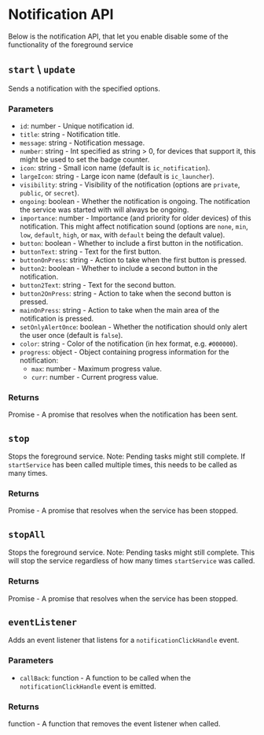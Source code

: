 # Notification API

Below is the notification API, that let you enable disable some of the functionality of the foreground service

## `start` \ `update`

Sends a notification with the specified options.

### Parameters

- `id`: number - Unique notification id.
- `title`: string - Notification title.
- `message`: string - Notification message.
- `number`: string - Int specified as string > 0, for devices that support it, this might be used to set the badge counter.
- `icon`: string - Small icon name (default is `ic_notification`).
- `largeIcon`: string - Large icon name (default is `ic_launcher`).
- `visibility`: string - Visibility of the notification (options are `private`, `public`, or `secret`).
- `ongoing`: boolean - Whether the notification is ongoing. The notification the service was started with will always be ongoing.
- `importance`: number - Importance (and priority for older devices) of this notification. This might affect notification sound (options are `none`, `min`, `low`, `default`, `high`, or `max`, with `default` being the default value).
- `button`: boolean - Whether to include a first button in the notification.
- `buttonText`: string - Text for the first button.
- `buttonOnPress`: string - Action to take when the first button is pressed.
- `button2`: boolean - Whether to include a second button in the notification.
- `button2Text`: string - Text for the second button.
- `button2OnPress`: string - Action to take when the second button is pressed.
- `mainOnPress`: string - Action to take when the main area of the notification is pressed.
- `setOnlyAlertOnce`: boolean - Whether the notification should only alert the user once (default is `false`).
- `color`: string - Color of the notification (in hex format, e.g. `#000000`).
- `progress`: object - Object containing progress information for the notification:
  - `max`: number - Maximum progress value.
  - `curr`: number - Current progress value.

### Returns

Promise<void> - A promise that resolves when the notification has been sent.

## `stop`

Stops the foreground service. Note: Pending tasks might still complete. If `startService` has been called multiple times, this needs to be called as many times.

### Returns

Promise - A promise that resolves when the service has been stopped.

## `stopAll`

Stops the foreground service. Note: Pending tasks might still complete. This will stop the service regardless of how many times `startService` was called.

### Returns

Promise - A promise that resolves when the service has been stopped.

## `eventListener`

Adds an event listener that listens for a `notificationClickHandle` event.

### Parameters

- `callBack`: function - A function to be called when the `notificationClickHandle` event is emitted.

### Returns

function - A function that removes the event listener when called.
